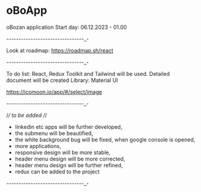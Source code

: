 # oBoApp
oBozan application
Start day: 06.12.2023 - 01.00 

_-_-_-_-_-_-_-_-_-_-_-_-_-_-_-_-_-_-_-_-_-_-_-_-_-_-_-_-_-_-_-_-_-

Look at roadmap: https://roadmap.sh/react

_-_-_-_-_-_-_-_-_-_-_-_-_-_-_-_-_-_-_-_-_-_-_-_-_-_-_-_-_-_-_-_-_-

To do list:
React, Redux Toolkit and Tailwind will be used.
Detailed document will be created
Library: Material UI

https://icomoon.io/app/#/select/image

_-_-_-_-_-_-_-_-_-_-_-_-_-_-_-_-_-_-_-_-_-_-_-_-_-_-_-_-_-_-_-_-_-

/*/ to be added /*/
- linkedin etc apps will be further developed,
- the submenu will be beautified,
- the white background bug will be fixed, when google console is opened,
- more applications,
- responsive design will be more stable,
-  header menu design will be more corrected,
- header menu design will be further refined,
- redux can be added to the project

_-_-_-_-_-_-_-_-_-_-_-_-_-_-_-_-_-_-_-_-_-_-_-_-_-_-_-_-_-_-_-_-_-